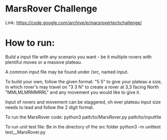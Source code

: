 # MarsRover Challenge
Link: https://code.google.com/archive/p/marsrovertechchallenge/

# How to run:

Build a input file with any scenario you want - be it multiple rovers with plentiful moves or a massive plateau.

A common input file may be found under /src, named input. 

To build your own, 
follow the given format:
"5 5" to give your plateau a size, in which rover's may travel on
"3 3 N" to create a rover at 3,3 facing North
"MMLMLMRMMRRL" and any movement you would like to give it.

Input of rovers and movement can be staggered, oh ever plateau input size needs to lead and follow the 2 digit format.

To run the MarsRover code:
python3 path/to/MarsRover.py path/to/inputfile

To run unit test file:
Be in the directory of the src folder
python3 -m unittest test__MarsRover.py 


